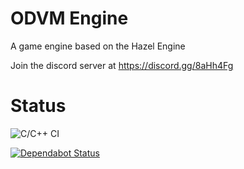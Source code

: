 # ODVM Engine
A game engine based on the Hazel Engine

Join the discord server at https://discord.gg/8aHh4Fg

# Status

![C/C++ CI](https://github.com/Internal-Media-Group/ODVMEngine/workflows/C/C++%20CI/badge.svg)

[![Dependabot Status](https://api.dependabot.com/badges/status?host=github&repo=Internal-Media-Group/ODVMEngine)](https://dependabot.com)

